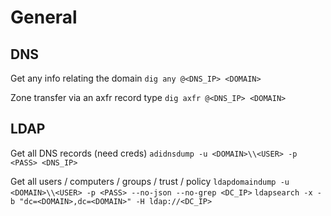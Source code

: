 # General
## DNS
Get any info relating the domain
`dig any @<DNS_IP> <DOMAIN>`

Zone transfer via an axfr record type
`dig axfr @<DNS_IP> <DOMAIN>`

## LDAP
Get all DNS records (need creds)
`adidnsdump -u <DOMAIN>\\<USER> -p <PASS> <DNS_IP>`

Get all users / computers / groups / trust / policy
`ldapdomaindump -u <DOMAIN>\\<USER> -p <PASS> --no-json --no-grep <DC_IP>`
`ldapsearch -x -b "dc=<DOMAIN>,dc=<DOMAIN>" -H ldap://<DC_IP>`